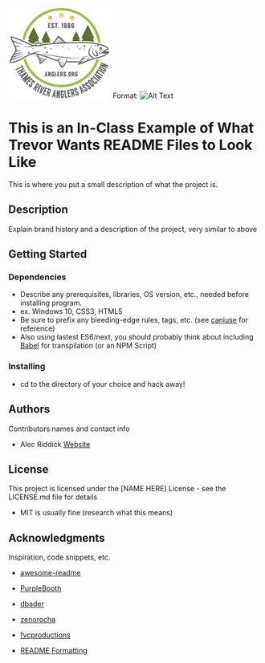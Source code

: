 ![TRAA Logo](images/traa_logo-MASTER.png)
Format: ![Alt Text](url)

# This is an In-Class Example of What Trevor Wants README Files to Look Like

This is where you put a small description of what the project is.

## Description

Explain brand history and a description of the project, very similar to above

## Getting Started

### Dependencies

* Describe any prerequisites, libraries, OS version, etc., needed before installing program.
* ex. Windows 10, CSS3, HTML5
* Be sure to prefix any bleeding-edge rules, tags, etc. (see [caniuse](https://caniuse.com/) for reference)
* Also using lastest ES6/next, you should probably think about including [Babel](https://babeljs.io/) for transpilation (or an NPM Script)

### Installing

* cd to the directory of your choice and hack away!

## Authors

Contributors names and contact info

* Alec Riddick
[Website](http://www.chroniclesofriddickdesign.com/)

## License

This project is licensed under the [NAME HERE] License - see the LICENSE.md file for details
* MIT is usually fine (research what this means)

## Acknowledgments

Inspiration, code snippets, etc.
* [awesome-readme](https://github.com/matiassingers/awesome-readme)
* [PurpleBooth](https://gist.github.com/PurpleBooth/109311bb0361f32d87a2)
* [dbader](https://github.com/dbader/readme-template)
* [zenorocha](https://gist.github.com/zenorocha/4526327)
* [fvcproductions](https://gist.github.com/fvcproductions/1bfc2d4aecb01a834b46)

* [README Formatting](https://guides.github.com/features/mastering-markdown/)